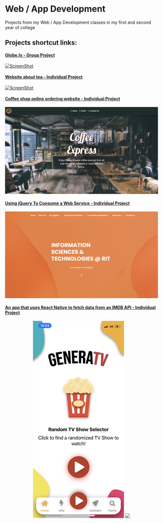 # Web / App Development
Projects from my Web / App Development classes in my first and second year of college

## Projects shortcut links:

#### <a href="https://github.com/mateujcic/Web-Development/blob/main/Group">Globe.ly - Group Project</a>
<a href="https://github.com/mateujcic/Web-Development/blob/main/Group">![ScreenShot](https://github.com/mateujcic/Web-Development/blob/main/Group/assets/media/home1.png)</a>
#### <a href="https://github.com/mateujcic/Web-Development/blob/main/Individual">Website about tea - Individual Project</a>
<a href="https://github.com/mateujcic/Web-Development/blob/main/Individual">![ScreenShot](https://github.com/mateujcic/Web-Development/blob/main/Individual/assets/media/images/home1.png)</a>
#### <a href="https://github.com/mateujcic/Web-Development/blob/main/Project%201">Coffee shop online ordering website - Individual Project</a>
<a href="https://github.com/mateujcic/Web-Development/blob/main/Project%201">![ScreenShot](https://github.com/mateujcic/Web-Development/blob/main/Project%201/assets/images/home1.png)</a>
#### <a href="https://github.com/mateujcic/Web-Development/blob/main/Project%202">Using jQuery To Consume a Web Service - Individual Project</a>
<a href="https://github.com/mateujcic/Web-Development/blob/main/Project%202">![ScreenShot](https://github.com/mateujcic/Web-Development/blob/main/Project%202/assets/img/home1.png)</a>
#### <a href="https://github.com/mateujcic/Web-Development/blob/main/generatv">An app that uses React Native to fetch data from an IMDB API - Individual Project</a>
<div style="text-align: center;display: block;">
<a href="https://github.com/mateujcic/Web-Development/blob/main/generatv"><img src="https://github.com/mateujcic/Web-Development/blob/main/generatv/Screen%20Images/screen1.PNG" width="300"></a>
<a href="https://github.com/mateujcic/Web-Development/blob/main/generatv"><img src="https://github.com/mateujcic/Web-Development/blob/main/generatv/Screen%20Images/screen5.PNG" width="300"></a</div>
